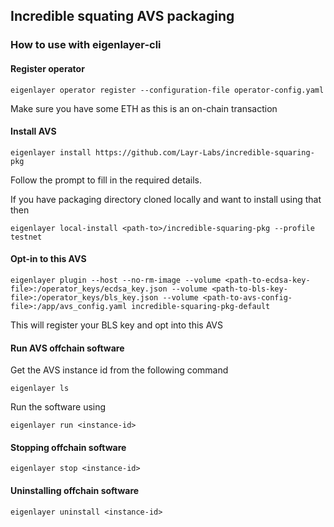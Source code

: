 ## Incredible squating AVS packaging

### How to use with eigenlayer-cli

#### Register operator 
```
eigenlayer operator register --configuration-file operator-config.yaml
```
Make sure you have some ETH as this is an on-chain transaction

#### Install AVS
```
eigenlayer install https://github.com/Layr-Labs/incredible-squaring-pkg
```
Follow the prompt to fill in the required details.

If you have packaging directory cloned locally and want to install using that then
```
eigenlayer local-install <path-to>/incredible-squaring-pkg --profile testnet
```

#### Opt-in to this AVS
```
eigenlayer plugin --host --no-rm-image --volume <path-to-ecdsa-key-file>:/operator_keys/ecdsa_key.json --volume <path-to-bls-key-file>:/operator_keys/bls_key.json --volume <path-to-avs-config-file>:/app/avs_config.yaml incredible-squaring-pkg-default
```

This will register your BLS key and opt into this AVS

#### Run AVS offchain software
Get the AVS instance id from the following command
```
eigenlayer ls
```

Run the software using
```
eigenlayer run <instance-id>
```

#### Stopping offchain software
```
eigenlayer stop <instance-id>
```

#### Uninstalling offchain software
```
eigenlayer uninstall <instance-id>
```
